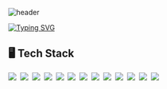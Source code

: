 ![header](https://capsule-render.vercel.app/api?type=waving&height=300&section=header&text=KwonSoonSung&desc=Front-End%20Developer&fontAlignY=40&color=gradient&animation=twinkling)

[![Typing SVG](https://readme-typing-svg.demolab.com?font=Fira+Code&size=26&pause=1000&color=8267F7&center=true&vCenter=true&width=850&lines=Welcome+to+my+github+%F0%9F%91%8B)](https://git.io/typing-svg)


## 🖥️  Tech Stack

<img src="https://img.shields.io/badge/HTML5-E34F26?style=flat-square&logo=HTML&logoColor=white"/>&nbsp;
<img src="https://img.shields.io/badge/CSS3-1572B6?style=flat-square&logo=CSS&logoColor=white"/>&nbsp;
<img src="https://img.shields.io/badge/JavaScript-F7DF1E?style=flat-square&logo=JavaScript&logoColor=white"/>&nbsp;
<img src="https://img.shields.io/badge/TypeScript-3178C6?style=flat-square&logo=TypeScript&logoColor=white"/>&nbsp;
<img src="https://img.shields.io/badge/React-61DAFB?style=flat-square&logo=React&logoColor=white"/>&nbsp;
<img src="https://img.shields.io/badge/ReactQuery-FF4154?style=flat-square&logo=ReactQuery&logoColor=white"/>&nbsp;
<img src="https://img.shields.io/badge/ReactRouter-CA4245?style=flat-square&logo=ReactRouter&logoColor=white"/>&nbsp;
<img src="https://img.shields.io/badge/ReactHookForm-EC5990?style=flat-square&logo=ReactHookForm&logoColor=white"/>&nbsp;
<img src="https://img.shields.io/badge/TailwindCSS-06B6D4?style=flat-square&logo=TailwindCSS&logoColor=white"/>&nbsp;
<img src="https://img.shields.io/badge/Bootstrap-7952B3?style=flat-square&logo=Bootstrap&logoColor=white"/>&nbsp;
<img src="https://img.shields.io/badge/styledcomponents-DB7093?style=flat-square&logo=styledcomponents&logoColor=white"/>&nbsp;
<img src="https://img.shields.io/badge/Django-092E20?style=flat-square&logo=Django&logoColor=white"/>&nbsp;
<img src="https://img.shields.io/badge/Python-3776AB?style=flat-square&logo=Python&logoColor=white"/>&nbsp;